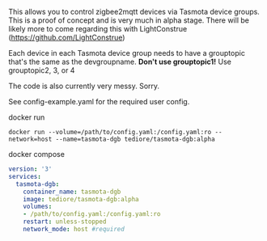 This allows you to control zigbee2mqtt devices via Tasmota device groups. This is a proof of concept and is very much in alpha stage. There will be likely more to come regarding this with LightConstrue (https://github.com/LightConstrue)

Each device in each Tasmota device group needs to have a grouptopic that's the same as the devgroupname. **Don't use grouptopic1!** Use grouptopic2, 3, or 4

The code is also currently very messy. Sorry.

See config-example.yaml for the required user config.

docker run
```
docker run --volume=/path/to/config.yaml:/config.yaml:ro --network=host --name=tasmota-dgb tediore/tasmota-dgb:alpha
```

docker compose
```yaml
version: '3'
services:
  tasmota-dgb:
    container_name: tasmota-dgb
    image: tediore/tasmota-dgb:alpha
    volumes:
    - /path/to/config.yaml:/config.yaml:ro
    restart: unless-stopped
    network_mode: host #required
```